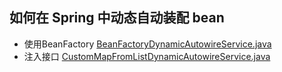 如何在 Spring 中动态自动装配 bean
----

- 使用BeanFactory [BeanFactoryDynamicAutowireService.java](src%2Fmain%2Fjava%2Fautowire%2FBeanFactoryDynamicAutowireService.java)
- 注入接口 [CustomMapFromListDynamicAutowireService.java](src%2Fmain%2Fjava%2Fautowire%2FCustomMapFromListDynamicAutowireService.java)